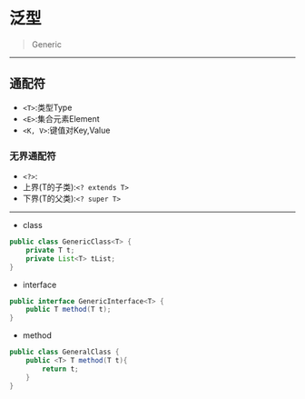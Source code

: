 # 泛型
> Generic

---
## 通配符

- `<T>`:类型Type
- `<E>`:集合元素Element
- `<K, V>`:键值对Key,Value

### 无界通配符
- `<?>`:
- 上界(T的子类):`<? extends T>`
- 下界(T的父类):`<? super T>`

---
- class
```java
public class GenericClass<T> {
    private T t;
    private List<T> tList;
}
```
- interface
```java
public interface GenericInterface<T> {
    public T method(T t);
}


```
- method
```java
public class GeneralClass {
    public <T> T method(T t){
        return t;
    }
}
```